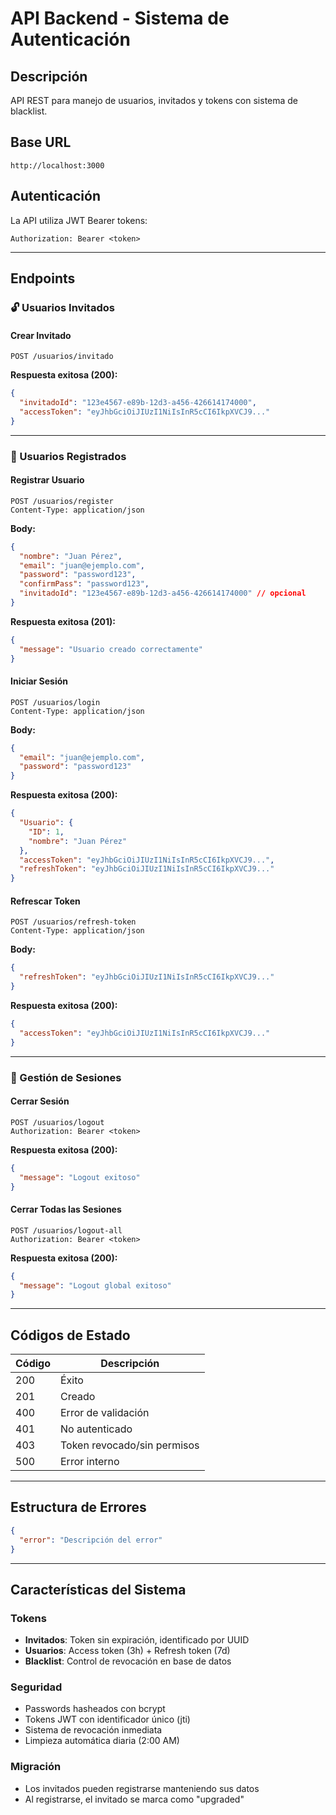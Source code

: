 # API Backend - Sistema de Autenticación

## Descripción
API REST para manejo de usuarios, invitados y tokens con sistema de blacklist.

## Base URL
```
http://localhost:3000
```

## Autenticación
La API utiliza JWT Bearer tokens:
```
Authorization: Bearer <token>
```

---

## Endpoints

### 🔓 Usuarios Invitados

#### Crear Invitado
```http
POST /usuarios/invitado
```

**Respuesta exitosa (200):**
```json
{
  "invitadoId": "123e4567-e89b-12d3-a456-426614174000",
  "accessToken": "eyJhbGciOiJIUzI1NiIsInR5cCI6IkpXVCJ9..."
}
```

---

### 👤 Usuarios Registrados

#### Registrar Usuario
```http
POST /usuarios/register
Content-Type: application/json
```

**Body:**
```json
{
  "nombre": "Juan Pérez",
  "email": "juan@ejemplo.com",
  "password": "password123",
  "confirmPass": "password123",
  "invitadoId": "123e4567-e89b-12d3-a456-426614174000" // opcional
}
```

**Respuesta exitosa (201):**
```json
{
  "message": "Usuario creado correctamente"
}
```

#### Iniciar Sesión
```http
POST /usuarios/login
Content-Type: application/json
```

**Body:**
```json
{
  "email": "juan@ejemplo.com",
  "password": "password123"
}
```

**Respuesta exitosa (200):**
```json
{
  "Usuario": {
    "ID": 1,
    "nombre": "Juan Pérez"
  },
  "accessToken": "eyJhbGciOiJIUzI1NiIsInR5cCI6IkpXVCJ9...",
  "refreshToken": "eyJhbGciOiJIUzI1NiIsInR5cCI6IkpXVCJ9..."
}
```

#### Refrescar Token
```http
POST /usuarios/refresh-token
Content-Type: application/json
```

**Body:**
```json
{
  "refreshToken": "eyJhbGciOiJIUzI1NiIsInR5cCI6IkpXVCJ9..."
}
```

**Respuesta exitosa (200):**
```json
{
  "accessToken": "eyJhbGciOiJIUzI1NiIsInR5cCI6IkpXVCJ9..."
}
```

---

### 🚪 Gestión de Sesiones

#### Cerrar Sesión
```http
POST /usuarios/logout
Authorization: Bearer <token>
```

**Respuesta exitosa (200):**
```json
{
  "message": "Logout exitoso"
}
```

#### Cerrar Todas las Sesiones
```http
POST /usuarios/logout-all
Authorization: Bearer <token>
```

**Respuesta exitosa (200):**
```json
{
  "message": "Logout global exitoso"
}
```

---

## Códigos de Estado

| Código | Descripción |
|--------|-------------|
| 200 | Éxito |
| 201 | Creado |
| 400 | Error de validación |
| 401 | No autenticado |
| 403 | Token revocado/sin permisos |
| 500 | Error interno |

---

## Estructura de Errores

```json
{
  "error": "Descripción del error"
}
```

---

## Características del Sistema

### Tokens
- **Invitados**: Token sin expiración, identificado por UUID
- **Usuarios**: Access token (3h) + Refresh token (7d)
- **Blacklist**: Control de revocación en base de datos

### Seguridad
- Passwords hasheados con bcrypt
- Tokens JWT con identificador único (jti)
- Sistema de revocación inmediata
- Limpieza automática diaria (2:00 AM)

### Migración
- Los invitados pueden registrarse manteniendo sus datos
- Al registrarse, el invitado se marca como "upgraded"
